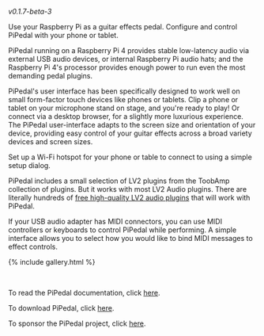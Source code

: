 

<i>v0.1.7-beta-3</i>


Use your Raspberry Pi as a guitar effects pedal. Configure and control PiPedal with your phone or tablet.

PiPedal running on a Raspberry Pi 4 provides stable low-latency audio via external USB audio devices, or internal Raspberry Pi audio hats; and the Raspberry Pi 4's 
processor provides enough power to run even the most demanding pedal plugins.

PiPedal's user interface has been specifically designed to work well on small form-factor touch devices like phones or tablets. Clip a phone or tablet on your microphone stand on stage, and you're ready to play! Or connect via a desktop browser, for a slightly more luxurious experience. The PiPedal user-interface adapts to the screen size and orientation of your device, providing easy control of your guitar effects across a broad variety devices and screen sizes.

Set up a Wi-Fi hotspot for your phone or table to connect to using a simple setup dialog.

PiPedal includes a small selection of LV2 plugins from the ToobAmp collection of plugins. But it works with most LV2 Audio plugins. There are literally hundreds of [free high-quality LV2 audio plugins](UsingLv2Plugins.md) that will work with PiPedal.  

If your USB audio adapter has MIDI connectors, you can use MIDI controllers or keyboards to control PiPedal while performing. A simple interface allows you to select how you would like to bind MIDI messages to effect controls.

{% include gallery.html %}

&nbsp;

To read the PiPedal documentation, click [here](Documentation.md).

To download PiPedal, click [here](download.md).

To sponsor the PiPedal project, click [here](Sponsor.md).

